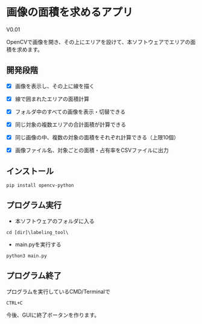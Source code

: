 # 画像の面積を求めるアプリ
V0.01

OpenCVで画像を開き、その上にエリアを設けて、本ソフトウェアでエリアの面積を求めます。



## 開発段階

- [x] 画像を表示し、その上に線を描く
- [x] 線で囲まれたエリアの面積計算
- [x] フォルダ中のすべての画像を表示・切替できる
- [x] 同じ対象の複数エリアの合計面積が計算できる
- [x] 同じ画像の中、複数の対象の面積をそれぞれ計算できる（上限10個）
- [x] 画像ファイル名、対象ごとの面積・占有率をCSVファイルに出力



## インストール

`pip install opencv-python`



## プログラム実行

- 本ソフトウェアのフォルダに入る

`cd [dir]\labeling_tool\`

- main.pyを実行する

`python3 main.py`



## プログラム終了

プログラムを実行しているCMD/Terminalで

`CTRL+C`

今後、GUIに終了ボータンを作ります。

